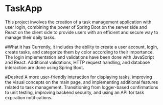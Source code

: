 # TaskApp
This project involves the creation of a task management application with user login, combining the power of Spring Boot on the server side and React on the client side to provide users with an efficient and secure way to manage their daily tasks.

#What it has
Currently, it includes the ability to create a user account, login, create tasks, and categorize them by color according to their importance.
The login implementation and validations have been done with JavaScript and React.
Additional validations, HTTP request handling, and database interaction are done using Spring Boot.

#Desired
A more user-friendly interaction for displaying tasks, improving the visual concepts on the main page, and implementing additional features related to task management.
Transitioning from logger-based confirmations to unit testing, improving backend security, and using an API for task expiration notifications.
